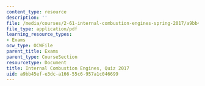 ```yaml
---
content_type: resource
description: ''
file: /media/courses/2-61-internal-combustion-engines-spring-2017/a9bb45efe3dca16655c6957a1c046699_MIT2_61S17_quiz_2017.pdf
file_type: application/pdf
learning_resource_types:
- Exams
ocw_type: OCWFile
parent_title: Exams
parent_type: CourseSection
resourcetype: Document
title: Internal Combustion Engines, Quiz 2017
uid: a9bb45ef-e3dc-a166-55c6-957a1c046699
---
```

